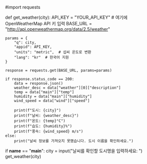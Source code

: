 #import requests

def get_weather(city):
    API_KEY = "YOUR_API_KEY"  # 여기에 OpenWeatherMap API 키 입력
    BASE_URL = "http://api.openweathermap.org/data/2.5/weather"
    
    params = {
        "q": city,
        "appid": API_KEY,
        "units": "metric",  # 섭씨 온도로 변환
        "lang": "kr"  # 한국어 지원
    }
    
    response = requests.get(BASE_URL, params=params)
    
    if response.status_code == 200:
        data = response.json()
        weather_desc = data["weather"][0]["description"]
        temp = data["main"]["temp"]
        humidity = data["main"]["humidity"]
        wind_speed = data["wind"]["speed"]
        
        print(f"도시: {city}")
        print(f"날씨: {weather_desc}")
        print(f"온도: {temp}°C")
        print(f"습도: {humidity}%")
        print(f"풍속: {wind_speed} m/s")
    else:
        print("날씨 정보를 가져오지 못했습니다. 도시 이름을 확인하세요.")

if __name__ == "__main__":
    city = input("날씨를 확인할 도시명을 입력하세요: ")
    get_weather(city)
